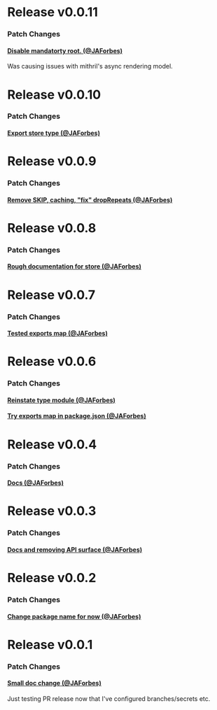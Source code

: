 
# Release v0.0.11

### Patch Changes

#### [Disable mandatorty root. (@JAForbes)](https://github.com/JAForbes/S/pull/27)

Was causing issues with mithril's async rendering model.

# Release v0.0.10

### Patch Changes

#### [Export store type (@JAForbes)](https://github.com/JAForbes/S/pull/25)

# Release v0.0.9

### Patch Changes

#### [Remove SKIP, caching, "fix" dropRepeats (@JAForbes)](https://github.com/JAForbes/S/pull/23)

# Release v0.0.8

### Patch Changes

#### [Rough documentation for store (@JAForbes)](https://github.com/JAForbes/S/pull/18)

# Release v0.0.7

### Patch Changes

#### [Tested exports map (@JAForbes)](https://github.com/JAForbes/S/pull/16)

# Release v0.0.6

### Patch Changes

#### [Reinstate type module (@JAForbes)](https://github.com/JAForbes/S/pull/14)


#### [Try exports map in package.json (@JAForbes)](https://github.com/JAForbes/S/pull/12)

# Release v0.0.4

### Patch Changes

#### [Docs (@JAForbes)](https://github.com/JAForbes/S/pull/10)

# Release v0.0.3

### Patch Changes

#### [Docs and removing API surface (@JAForbes)](https://github.com/JAForbes/S/pull/8)

# Release v0.0.2

### Patch Changes

#### [Change package name for now (@JAForbes)](https://github.com/JAForbes/S/pull/6)

# Release v0.0.1

### Patch Changes

#### [Small doc change (@JAForbes)](https://github.com/JAForbes/S/pull/4)

Just testing PR release now that I've configured branches/secrets etc.
